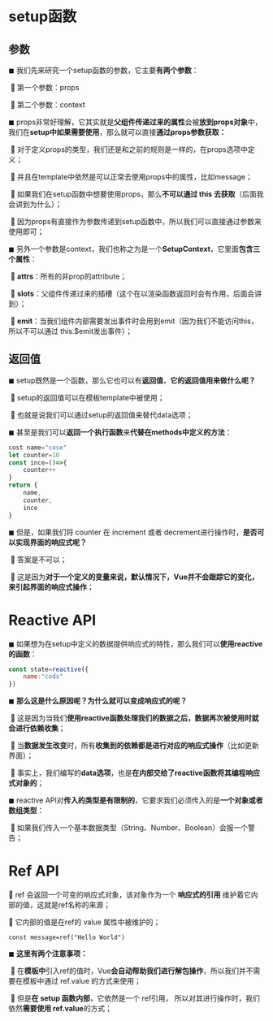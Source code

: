 # setup函数

## 参数

◼ 我们先来研究一个setup函数的参数，它主要**有两个参数**：

​		 第一个参数：props

​		 第二个参数：context

◼ props非常好理解，它其实就是**父组件传递过来的属性**会被**放到props对象**中，我们在**setup中如果需要使用**，那么就可以直接**通过props参数获取：**

​		 对于定义props的类型，我们还是和之前的规则是一样的，在props选项中定义；

​		 并且在template中依然是可以正常去使用props中的属性，比如message；

​		 如果我们在setup函数中想要使用props，那么**不可以通过 this 去获取**（后面我会讲到为什么）；

​		 因为props有直接作为参数传递到setup函数中，所以我们可以直接通过参数来使用即可；

◼ 另外一个参数是context，我们也称之为是一个**SetupContext**，它里面**包含三个属性**：

​		 **attrs**：所有的非prop的attribute；

​		 **slots**：父组件传递过来的插槽（这个在以渲染函数返回时会有作用，后面会讲到）；

​		 **emit**：当我们组件内部需要发出事件时会用到emit（因为我们不能访问this，所以不可以通过 this.$emit发出事件）；

## 返回值

◼ setup既然是一个函数，那么它也可以有**返回值**，**它的返回值用来做什么呢？**

​		 setup的返回值可以在模板template中被使用；

​		 也就是说我们可以通过setup的返回值来替代data选项；

◼ 甚至是我们可以**返回一个执行函数**来**代替在methods中定义的方法**：

```js
cost name="cose"
let counter=10
const ince=()=>{
    counter++
}
return {
    name,
    counter,
    ince
}
```

◼ 但是，如果我们将 counter 在 increment 或者 decrement进行操作时，**是否可以实现界面的响应式呢？**

​		 答案是不可以；

​		 这是因为**对于一个定义的变量来说，默认情况下，Vue并不会跟踪它的变化，来引起界面的响应式操作**；

# **Reactive API**

◼ 如果想为在setup中定义的数据提供响应式的特性，那么我们可以**使用reactive的函数**：

```js
const state=reactive({
    name:"cods"
})
```

◼ **那么这是什么原因呢？为什么就可以变成响应式的呢？**

​		 这是因为当我们**使用reactive函数处理我们的数据之后，数据再次被使用时就会进行依赖收集**；

​		 当**数据发生改变**时，所有**收集到的依赖都是进行对应的响应式操作**（比如更新界面）；

​		 事实上，我们编写的**data选项**，也是**在内部交给了reactive函数将其编程响应式对象的**；

◼ reactive API对**传入的类型是有限制的**，它要求我们必须传入的是**一个对象或者数组类型**：

​		 如果我们传入一个基本数据类型（String、Number、Boolean）会报一个警告；

# **Ref API**

 ref 会返回一个可变的响应式对象，该对象作为一个 **响应式的引用** 维护着它内部的值，这就是ref名称的来源；

 它内部的值是在ref的 value 属性中被维护的；

`const message=ref("Hello World")`

◼ **这里有两个注意事项：**

​		 在**模板中**引入ref的值时，Vue**会自动帮助我们进行解包操作**，所以我们并不需要在模板中通过 ref.value 的方式来使用；

​		 但是**在 setup 函数内部**，它依然是一个 ref引用， 所以对其进行操作时，我们依然**需要使用 ref.value**的方式；